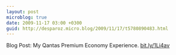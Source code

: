 ```yaml
---
layout: post
microblog: true
date: 2009-11-17 03:00 +0300
guid: http://desparoz.micro.blog/2009/11/17/t5780890483.html
---
```

Blog Post: My Qantas Premium Economy Experience. [bit.ly/1Li4av](http://bit.ly/1Li4av)
